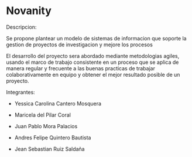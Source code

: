 # Novanity

Descripcion:

Se propone plantear un modelo de sistemas de informacion que soporte la gestion de proyectos de investigacion y mejore los procesos

El desarrollo del proyecto sera abordado mediante metodologias agiles, usando el marco de trabajo consistente en un proceso que se aplica de manera regular y frecuente a las buenas practicas de trabajar colaborativamente en equipo y obtener el mejor resultado posible de un proyecto.



Integrantes:

- Yessica Carolina Cantero Mosquera

- Maricela del Pilar Coral

- Juan Pablo Mora Palacios

- Andres Felipe Quintero Bautista

- Jean Sebastian Ruiz Saldaña